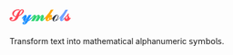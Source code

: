 # <span style="color: #ff4757">𝒮</span><span style="color: #1e90ff">𝓎</span><span style="color: #2ed573">𝓂</span><span style="color: #ffa502">𝒷</span><span style="color: #2f3542">ℴ</span><span style="color: #70a1ff">𝓁</span><span style="color: #ff4757">𝓈</span>

Transform text into mathematical alphanumeric 𝗌𝗒𝗆𝖻𝗈𝗅𝗌.
